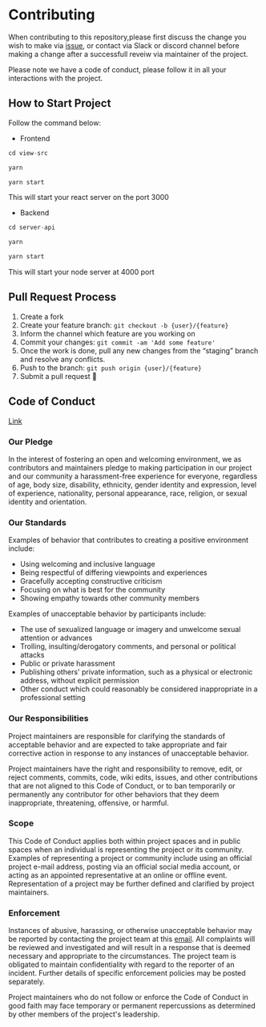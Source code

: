# Contributing

When contributing to this repository,please first discuss the change you wish to make via [issue](https://github.com/WrippleFoss/mentorFix/issues/), or contact via Slack or discord channel before making a change after a successfull reveiw via maintainer of the project.

Please note we have a code of conduct, please follow it in all your interactions with the project.

## How to Start Project

Follow the command below:

* Frontend

```js
cd view-src

yarn

yarn start
```

This will start your react server on the port 3000

* Backend

```js
cd server-api

yarn

yarn start
```

This will start your node server at 4000 port

## Pull Request Process

1. Create a fork
1. Create your feature branch: `git checkout -b {user}/{feature}`
1. Inform the channel which feature are you working on
1. Commit your changes: `git commit -am 'Add some feature'`
1. Once the work is done, pull any new changes from the “staging” branch and resolve any conflicts.
1. Push to the branch: `git push origin {user}/{feature}`
1. Submit a pull request 🚀

## Code of Conduct

[Link](https://github.com/WrippleFoss/mentorFix/blob/master/CODE_OF_CONDUCT.md)

### Our Pledge

In the interest of fostering an open and welcoming environment, we as
contributors and maintainers pledge to making participation in our project and
our community a harassment-free experience for everyone, regardless of age, body
size, disability, ethnicity, gender identity and expression, level of experience,
nationality, personal appearance, race, religion, or sexual identity and orientation.

### Our Standards

Examples of behavior that contributes to creating a positive environment
include:

* Using welcoming and inclusive language
* Being respectful of differing viewpoints and experiences
* Gracefully accepting constructive criticism
* Focusing on what is best for the community
* Showing empathy towards other community members

Examples of unacceptable behavior by participants include:

* The use of sexualized language or imagery and unwelcome sexual attention or
advances
* Trolling, insulting/derogatory comments, and personal or political attacks
* Public or private harassment
* Publishing others' private information, such as a physical or electronic
  address, without explicit permission
* Other conduct which could reasonably be considered inappropriate in a
  professional setting

### Our Responsibilities

Project maintainers are responsible for clarifying the standards of acceptable
behavior and are expected to take appropriate and fair corrective action in
response to any instances of unacceptable behavior.

Project maintainers have the right and responsibility to remove, edit, or
reject comments, commits, code, wiki edits, issues, and other contributions
that are not aligned to this Code of Conduct, or to ban temporarily or
permanently any contributor for other behaviors that they deem inappropriate,
threatening, offensive, or harmful.

### Scope

This Code of Conduct applies both within project spaces and in public spaces
when an individual is representing the project or its community. Examples of
representing a project or community include using an official project e-mail
address, posting via an official social media account, or acting as an appointed
representative at an online or offline event. Representation of a project may be
further defined and clarified by project maintainers.

### Enforcement

Instances of abusive, harassing, or otherwise unacceptable behavior may be
reported by contacting the project team at this [email](mailto://abhishek71994@gmail.com). All
complaints will be reviewed and investigated and will result in a response that
is deemed necessary and appropriate to the circumstances. The project team is
obligated to maintain confidentiality with regard to the reporter of an incident.
Further details of specific enforcement policies may be posted separately.

Project maintainers who do not follow or enforce the Code of Conduct in good
faith may face temporary or permanent repercussions as determined by other
members of the project's leadership.
